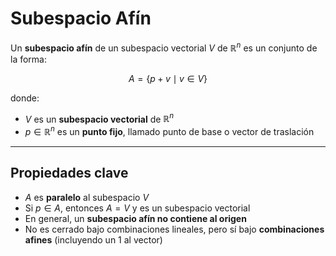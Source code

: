 # Subespacio Afín


Un **subespacio afín** de un subespacio vectorial $V$ de $\mathbb{R}^n$ es un conjunto de la forma:

$$
A =  \{ p + v \mid v \in V \}
$$

donde:

- $V$ es un **subespacio vectorial** de $\mathbb{R}^n$
- $p \in \mathbb{R}^n$ es un **punto fijo**, llamado punto de base o vector de traslación

---

##  Propiedades clave

- $A$ es **paralelo** al subespacio $V$
- Si $p \in A$, entonces $A = V$ y es un subespacio vectorial
- En general, un **subespacio afín no contiene al origen**
- No es cerrado bajo combinaciones lineales, pero sí bajo **combinaciones afines** (incluyendo un 1 al vector)

